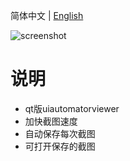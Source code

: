 简体中文 | [English](./README_en.md)


![screenshot](https://github.com/engun/qt_uiautomatorviewer/master/screenshot/1.png)


# 说明

- qt版uiautomatorviewer
- 加快截图速度
- 自动保存每次截图
- 可打开保存的截图